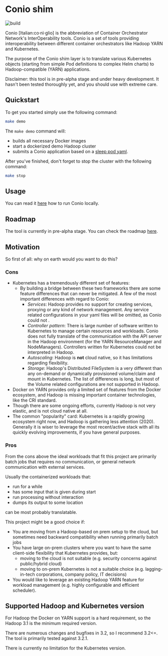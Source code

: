# Conio shim

<!--
TODO: CONIO LOGO??
-->

![build](https://github.com/conio-tools/conio-shim/workflows/build/badge.svg?branch=master)

Conio \[Italian:co·nì·glio\] is the abbreviation of Container Orchestrator Network's InterOperability tools. Conio is a set of tools providing interoperability between different container orchestrators like Hadoop YARN and Kubernetes.
 
The purpose of the Conio shim layer is to translate various Kubernetes objects (starting from simple Pod definitions to complex Helm charts) to Hadoop-compatible (YARN) applications.

Disclaimer: this tool is in pre-alpha stage and under heavy development. It hasn't been tested thoroughly yet, and you should use with extreme care.  

## Quickstart

To get you started simply use the following command:
```bash
make demo
```

The `make demo` command will:
- builds all necessary Docker images
- start a dockerized demo Hadoop cluster
- submits a Conio application based on a [sleep pod yaml](./src/test/resources/sleep_pod.yaml).

After you've finished, don't forget to stop the cluster with the following command:
```bash
make stop
```

## Usage

You can read it [here](/docs/USAGE.md) how to run Conio locally. 

## Roadmap

The tool is currently in pre-alpha stage. You can check the roadmap [here](docs/ROADMAP.md).

## Motivation

So first of all: why on earth would you want to do this?

### Cons

- Kubernetes has a tremendously different set of features:
  - By building a bridge between these two frameworks there are some feature differences that can never be mitigated. A few of the most important differences with regard to Conio:
    - _Services_: Hadoop provides no support for creating services, proxying or any kind of network management. Any service related configurations in your yaml files will be omitted, as Conio could not .
    - _Controller pattern_: There is large number of software written to Kubernetes to manage certain resources and workloads. 
    Conio does not fully translate of the communication with the API server in the Hadoop environment (for the YARN ResourceManager and NodeManagers). 
    Controllers written for Kubernetes could not be interpreted in Hadoop.  
    - _Autoscaling_: Hadoop is **not** cloud native, so it has limitations regarding flexibility.
    - _Storage_: Hadoop's Distributed FileSystem is a very different than any on-demand or dynamically provisioned volume/claim and mount in Kubernetes. The list of differences is long, but most of the Volume related configurations are not supported in Hadoop.    
- Docker on YARN provides only a limited set of features from the Docker ecosystem, and Hadoop is missing important container technologies, like the CRI standard.
- Though there are some ongoing efforts, currently Hadoop is not very elastic, and is not cloud native at all.
- The common "popularity" card: Kubernetes is a rapidly growing ecosystem right now, and Hadoop is gathering less attention (2020). 
Generally it is wiser to leverage the most recent/active stack with all its quickly evolving improvements, if you have general purposes. 

### Pros

From the cons above the ideal workloads that fit this project are primarily batch jobs that requires no communication, or general network communication with external services.

Usually the containerized workloads that:
- run for a while 
- has some input that is given during start
- run processing without interaction 
- dumps its output to some location

can be most probably translatable.
 
This project might be a good choice if:
- You are moving from a Hadoop-based on prem setup to the cloud, but sometimes need backward compatibility when running primarily batch jobs
- You have large on-prem clusters where you want to have the same client-side flexibility that Kubernetes provides, but:
  - moving to the cloud is not suitable (e.g. security concerns against public/hybrid cloud)
  - moving to on-prem Kubernetes is not a suitable choice (e.g. lagging-in-tech corporations, company policy, IT decisions) 
- You would like to leverage an existing Hadoop YARN feature for workload management (e.g. highly configurable and efficient scheduler).

## Supported Hadoop and Kubernetes version

For Hadoop the Docker on YARN support is a hard requirement, so the Hadoop 3.1 is the minimum required version.

There are numerous changes and bugfixes in 3.2, so I recommend 3.2<=. The tool is primarily tested against 3.2.1.   

There is currently no limitation for the Kubernetes version. 
